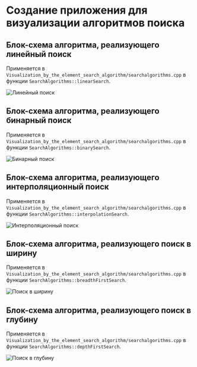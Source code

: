 # Создание приложения для визуализации алгоритмов поиска

## Блок-схема алгоритма, реализующего линейный поиск

Применяется в `Visualization_by_the_element_search_algorithm/searchalgorithms.cpp` в функции `SearchAlgorithms::linearSearch`.

![Линейный поиск](https://github.com/HECMOTPI/CourseWork/assets/171572219/8b116531-56f6-475d-945e-19adc0463d34)

## Блок-схема алгоритма, реализующего бинарный поиск

Применяется в `Visualization_by_the_element_search_algorithm/searchalgorithms.cpp` в функции `SearchAlgorithms::binarySearch`.

![Бинарный поиск](https://github.com/HECMOTPI/CourseWork/assets/171572219/9045d373-ceb8-4d6c-8ab9-b994c2f5dde5)

## Блок-схема алгоритма, реализующего интерполяционный поиск

Применяется в `Visualization_by_the_element_search_algorithm/searchalgorithms.cpp` в функции `SearchAlgorithms::interpolationSearch`.

![Интерполяционный поиск](https://github.com/HECMOTPI/CourseWork/assets/171572219/1cc470ec-ff0f-4f29-9cb7-3e52a4091f2f)

## Блок-схема алгоритма, реализующего поиск в ширину

Применяется в `Visualization_by_the_element_search_algorithm/searchalgorithms.cpp` в функции `SearchAlgorithms::breadthFirstSearch`.

![Поиск в ширину](https://github.com/HECMOTPI/CourseWork/assets/171572219/a4649857-fdcd-4ce4-a61d-314edb142e21)

## Блок-схема алгоритма, реализующего поиск в глубину

Применяется в `Visualization_by_the_element_search_algorithm/searchalgorithms.cpp` в функции `SearchAlgorithms::depthFirstSearch`.

![Поиск в глубину](https://github.com/HECMOTPI/CourseWork/assets/171572219/83d9cd15-2b8d-47eb-9b53-5a95e34180d1)
